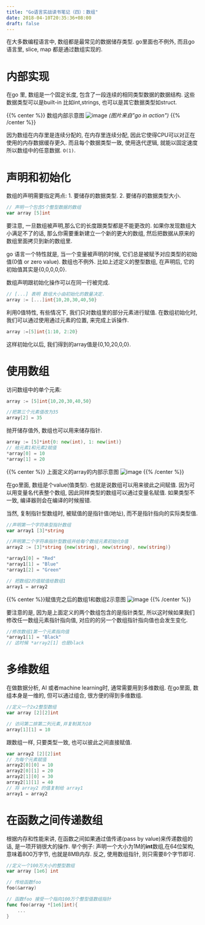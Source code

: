 ```yaml
---
title: "Go语言实战读书笔记（四）：数组"
date: 2018-04-10T20:35:36+08:00
draft: false
---
```


在大多数编程语言中, 数组都是最常见的数据储存类型.
go里面也不例外, 而且go语言里, slice, map 都是通过数组实现的.

# 内部实现

在go 里, 数组是一个固定长度, 包含了一段连续的相同类型数据的数据结构.
这些数据类型可以是built-in 比如int,strings, 也可以是其它数据类型如struct.

 {{% center %}}
 数组内部示意图
![image](https://user-images.githubusercontent.com/1768412/38557809-cda6037a-3d00-11e8-95f9-0c315fcc45cc.png)
 _(图片来自"go in action")_
 {{% /center %}}

因为数组在内存里是连续分配的, 在内存里连续分配, 因此它使得CPU可以对正在使用的内存数据缓存更久. 而且每个数据类型一致, 使用迭代逻辑, 就能以固定速度所以数组中的任意数据. `O(1)`.

# 声明和初始化

数组的声明需要指定两点: 1. 要储存的数据类型. 2. 要储存的数据类型大小.

```go
// 声明一个包含5个整型数据的数组
var array [5]int
```

要注意, 一旦数组被声明,那么它的长度跟类型都是不能更改的. 如果你发现数组大小满足不了的话, 那么你需要重新建立一个新的更大的数组, 然后把数据从原来的数组里面拷贝到新的数组里.

go 语言一个特性就是, 当一个变量被声明的时候, 它们总是被赋予对应类型的初始值(0值 or zero value). 数组也不例外. 比如上述定义的整型数组, 在声明后, 它的初始值其实是{0,0,0,0,0}.

数组声明跟初始化操作可以在同一行被完成.

```go
// [...] 表明 数组大小由初始化的数量决定.
array := [...]int{10,20,30,40,50}
```

利用0值特性, 有些情况下, 我们只对数组里的部分元素进行赋值. 在数组初始化时, 我们可以通过使用通过元素的位置, 来完成上诉操作.

```go
array :=[5]int{1:10, 2:20}
```

这样初始化以后, 我们得到的array值是{0,10,20,0,0}.

# 使用数组

访问数组中的单个元素:

```go
array := [5]int{10,20,30,40,50}

//把第三个元素值改为35
array[2] = 35
```

抛开储存值外, 数组也可以用来储存指针.

```go
array := [5]*int{0: new(int), 1: new(int)}
// 给元素1和元素2赋值
*array[0] = 10
*array[1] = 20
```

{{% center %}}
上面定义的array的内部示意图
![image](https://user-images.githubusercontent.com/1768412/38558753-ad3c544c-3d03-11e8-88ba-17bd0d124317.png)
{{% /center %}}

在go里面, 数组是个value(值类型). 也就是说数组可以用来彼此之间赋值. 因为可以用变量名代表整个数组, 因此同样类型的数组可以通过变量名赋值. 如果类型不一致, 编译器则会在编译的时候报错.

当然, 复制指针型数组时, 被赋值的是指针值(地址), 而不是指针指向的实际类型值.

```go
//声明第一个字符串型指针数组
var array1 [3]*string

//声明第二个字符串指针型数组并给每个数组元素初始化0值
array2 := [3]*string {new(string), new(string), new(string)}

*array1[0] = "Red"
*array1[1] = "Blue"
*array1[2] = "Green"

// 把数组2的值赋值给数组1
array1 = array2
```

{{% center %}}赋值完之后的数组1和数组2示意图
![image](https://user-images.githubusercontent.com/1768412/38559153-d3e91624-3d04-11e8-838a-018812570106.png)
{{% /center %}}

要注意的是, 因为是上面定义的两个数组包含的是指针类型, 所以这时候如果我们修改任一数组元素指针指向值, 对应的的另一个数组指针指向值也会发生变化.

```go
//修改数组1第一个元素指向值
*array1[1] = "Black"
// 这时候 *array2[1] 也是black
```

# 多维数组

在做数据分析, AI 或者machine learning时, 通常需要用到多维数组. 在go里面, 数组本身是一维的, 但可以通过组合, 很方便的得到多维数组.

```go
//定义一个2x2整型数组
var array [2][2]int

// 访问第二排第二列元素,并复制其为10
array[1][1] = 10
```

跟数组一样, 只要类型一致, 也可以彼此之间直接赋值.

```go
var array2 [2][2]int
// 为每个元素赋值
array2[0][0] = 10
array2[0][1] = 20
array2[1][0] = 30
array2[1][1] = 40
// 将 array2 的值复制给 array1
array1 = array2
```

# 在函数之间传递数组

根据内存和性能来讲, 在函数之间如果通过值传递(pass by value)来传递数组的话, 是一项开销很大的操作.
举个例子: 声明一个大小为1M的**int**数组,在64位架构,意味着800万字节, 也就是8MB内存.
反之, 使用数组指针, 则只需要8个字节即可.

```go
//定义一个100万大小的整型数组
var array [1e6] int

// 传给函数foo
foo(&array)

// 函数foo 接受一个指向100万个整型值数组指针
func foo(array *[1e6]int){
    ...
}
```